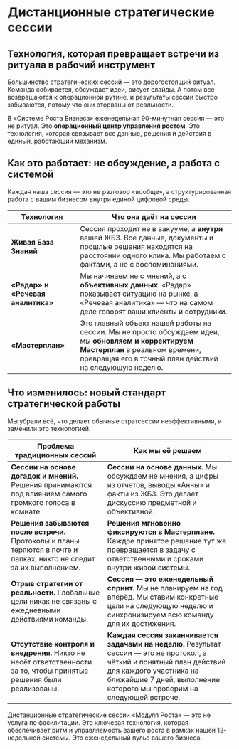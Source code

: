 # Дистанционные стратегические сессии

## Технология, которая превращает встречи из ритуала в рабочий инструмент

Большинство стратегических сессий — это дорогостоящий ритуал. Команда собирается, обсуждает идеи, рисует слайды. А потом все возвращаются к операционной рутине, и результаты сессии быстро забываются, потому что они оторваны от реальности.

В «Системе Роста Бизнеса» еженедельная 90-минутная сессия — это не ритуал. Это **операционный центр управления ростом**. Это технология, которая связывает все данные, решения и действия в единый, работающий механизм.

## Как это работает: не обсуждение, а работа с системой

Каждая наша сессия — это не разговор «вообще», а структурированная работа с вашим бизнесом внутри единой цифровой среды.

|Технология|Что она даёт на сессии|
|---|---|
|**Живая База Знаний**|Сессия проходит не в вакууме, а **внутри** вашей ЖБЗ. Все данные, документы и прошлые решения находятся на расстоянии одного клика. Мы работаем с фактами, а не с воспоминаниями.|
|**«Радар» и «Речевая аналитика»**|Мы начинаем не с мнений, а с **объективных данных**. «Радар» показывает ситуацию на рынке, а «Речевая аналитика» — что на самом деле говорят ваши клиенты и сотрудники.|
|**«Мастерплан»**|Это главный объект нашей работы на сессии. Мы не просто обсуждаем идеи, мы **обновляем и корректируем Мастерплан** в реальном времени, превращая его в точный план действий на следующую неделю.|

## Что изменилось: новый стандарт стратегической работы

Мы убрали всё, что делает обычные стратсессии неэффективными, и заменили это технологией.

|Проблема традиционных сессий|Как мы её решаем|
|---|---|
|**Сессии на основе догадок и мнений.** Решения принимаются под влиянием самого громкого голоса в комнате.|**Сессии на основе данных.** Мы обсуждаем не мнения, а цифры из отчетов, выводы «Анны» и факты из ЖБЗ. Это делает дискуссию предметной и объективной.|
|**Решения забываются после встречи.** Протоколы и планы теряются в почте и папках, никто не следит за их выполнением.|**Решения мгновенно фиксируются в Мастерплане.** Каждое принятое решение тут же превращается в задачу с ответственными и сроками внутри живой системы.|
|**Отрыв стратегии от реальности.** Глобальные цели никак не связаны с ежедневными действиями команды.|**Сессия — это еженедельный спринт.** Мы не планируем на год вперёд. Мы ставим конкретные цели на следующую неделю и синхронизируем всю команду для их достижения.|
|**Отсутствие контроля и внедрения.** Никто не несёт ответственности за то, чтобы принятые решения были реализованы.|**Каждая сессия заканчивается задачами на неделю.** Результат сессии — это не протокол, а чёткий и понятный план действий для каждого участника на ближайшие 7 дней, выполнение которого мы проверим на следующей встрече.|

Дистанционные стратегические сессии «Модуля Роста» — это не услуга по фасилитации. Это ключевая технология, которая обеспечивает ритм и управляемость вашего роста в рамках нашей 12-недельной системы. Это еженедельный пульс вашего бизнеса.
